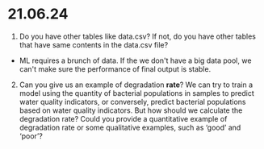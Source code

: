 # 21.06.24

1. Do you have other tables like data.csv? If not, do you have other tables that have same contents in the data.csv file? 
- ML requires a brunch of data. If the we don't have a big data pool, we can't make sure the performance of final output is stable.
2. Can you give us an example of degradation **rate**? We can try to train a model using the quantity of bacterial populations in samples to predict water quality indicators, or conversely, predict bacterial populations based on water quality indicators. But how should we calculate the degradation rate? Could you provide a quantitative example of degradation rate or some qualitative examples, such as ‘good’ and ‘poor’? 
